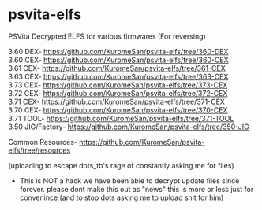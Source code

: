 # psvita-elfs
PSVita Decrypted ELFS for various firmwares (For reversing)

3.60 DEX- https://github.com/KuromeSan/psvita-elfs/tree/360-DEX        
3.60 CEX- https://github.com/KuromeSan/psvita-elfs/tree/360-CEX        
3.61 CEX- https://github.com/KuromeSan/psvita-elfs/tree/361-CEX        
3.63 CEX- https://github.com/KuromeSan/psvita-elfs/tree/363-CEX        
3.73 CEX- https://github.com/KuromeSan/psvita-elfs/tree/373-CEX               
3.72 CEX- https://github.com/KuromeSan/psvita-elfs/tree/372-CEX             
3.71 CEX- https://github.com/KuromeSan/psvita-elfs/tree/371-CEX     
3.70 CEX- https://github.com/KuromeSan/psvita-elfs/tree/370-CEX     
3.71 TOOL- https://github.com/KuromeSan/psvita-elfs/tree/371-TOOL          
3.50 JIG/Factory- https://github.com/KuromeSan/psvita-elfs/tree/350-JIG
    
Common Resources- https://github.com/KuromeSan/psvita-elfs/tree/resources    
     
(uploading to escape dots_tb's rage of constantly asking me for files) 

- This is NOT a hack we have been able to decrypt update files since forever. please dont make this out as "news" this is more or less just for convenince (and to stop dots asking me to upload shit for him)
